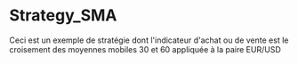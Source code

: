 # Strategy_SMA

Ceci est un exemple de stratégie dont l'indicateur d'achat ou de vente est le croisement des moyennes mobiles 30 et 60 appliquée à la paire EUR/USD

